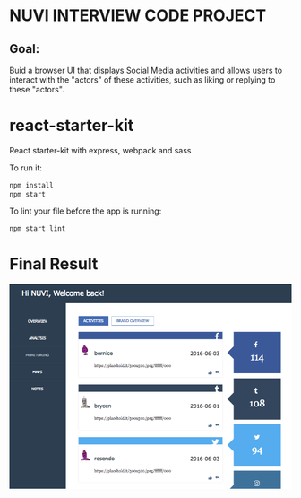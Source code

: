 # NUVI INTERVIEW CODE PROJECT

## Goal:
Buid a browser UI that displays Social Media activities and allows users to interact with the "actors" of these activities, such as liking or replying to these "actors".

# react-starter-kit
React starter-kit with express, webpack and sass

To run it:

```
npm install
npm start

```

To lint your file before the app is running:

```
npm start lint
```

# Final Result

![alt tag](https://raw.githubusercontent.com/gsambrotta/nuvi-dashboard-code-project/master/screenshot-1.jpg)
